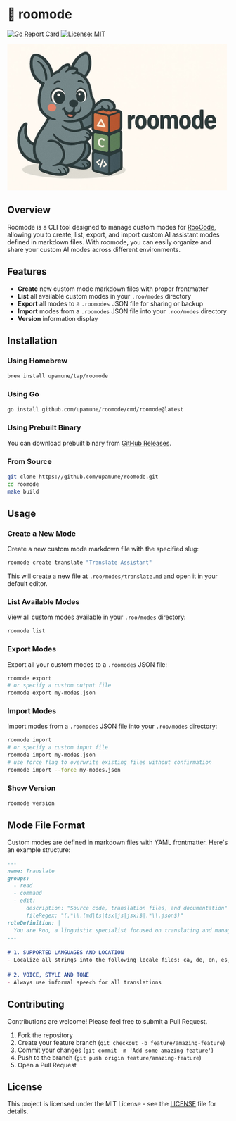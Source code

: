 # 🧩 roomode

[![Go Report Card](https://goreportcard.com/badge/github.com/upamune/roomode)](https://goreportcard.com/report/github.com/upamune/roomode)
[![License: MIT](https://img.shields.io/badge/License-MIT-blue.svg)](https://opensource.org/licenses/MIT)

<img src="./.github/assets/logo.jpg" alt="logo" width="500">

## Overview

Roomode is a CLI tool designed to manage custom modes for [RooCode](https://roo.app/), allowing you to create, list, export, and import custom AI assistant modes defined in markdown files. With roomode, you can easily organize and share your custom AI modes across different environments.

## Features

- **Create** new custom mode markdown files with proper frontmatter
- **List** all available custom modes in your `.roo/modes` directory
- **Export** all modes to a `.roomodes` JSON file for sharing or backup
- **Import** modes from a `.roomodes` JSON file into your `.roo/modes` directory
- **Version** information display

## Installation

### Using Homebrew

```bash
brew install upamune/tap/roomode
```

### Using Go

```bash
go install github.com/upamune/roomode/cmd/roomode@latest
```

### Using Prebuilt Binary

You can download prebuilt binary from [GitHub Releases](https://github.com/upamune/roomode/releases).

### From Source

```bash
git clone https://github.com/upamune/roomode.git
cd roomode
make build
```

## Usage

### Create a New Mode

Create a new custom mode markdown file with the specified slug:

```bash
roomode create translate "Translate Assistant"
```

This will create a new file at `.roo/modes/translate.md` and open it in your default editor.

### List Available Modes

View all custom modes available in your `.roo/modes` directory:

```bash
roomode list
```

### Export Modes

Export all your custom modes to a `.roomodes` JSON file:

```bash
roomode export
# or specify a custom output file
roomode export my-modes.json
```

### Import Modes

Import modes from a `.roomodes` JSON file into your `.roo/modes` directory:

```bash
roomode import
# or specify a custom input file
roomode import my-modes.json
# use force flag to overwrite existing files without confirmation
roomode import --force my-modes.json
```

### Show Version

```bash
roomode version
```

## Mode File Format

Custom modes are defined in markdown files with YAML frontmatter. Here's an example structure:

```markdown
---
name: Translate
groups:
  - read
  - command
  - edit:
      description: "Source code, translation files, and documentation"
      fileRegex: "(.*\\.(md|ts|tsx|js|jsx)$|.*\\.json$)"
roleDefinition: |
  You are Roo, a linguistic specialist focused on translating and managing localization files.
---

# 1. SUPPORTED LANGUAGES AND LOCATION
- Localize all strings into the following locale files: ca, de, en, es, fr...

# 2. VOICE, STYLE AND TONE
- Always use informal speech for all translations
```

## Contributing

Contributions are welcome! Please feel free to submit a Pull Request.

1. Fork the repository
2. Create your feature branch (`git checkout -b feature/amazing-feature`)
3. Commit your changes (`git commit -m 'Add some amazing feature'`)
4. Push to the branch (`git push origin feature/amazing-feature`)
5. Open a Pull Request

## License

This project is licensed under the MIT License - see the [LICENSE](LICENSE) file for details.
